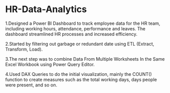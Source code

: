 # HR-Data-Analytics

1.Designed a Power BI Dashboard to track employee data for the HR team, including working hours, attendance, performance and leaves. The dashboard streamlined HR processes and increased efficiency. 

2.Started by filtering out garbage or redundant date using ETL (Extract, Transform, Load). 

3.The next step was to combine Data From Multiple Worksheets In the Same Excel Workbook using Power Query Editor. 

4.Used DAX Queries to do the initial visualization, mainly the COUNT() function to create measures such as the total working days, days people were present, and so on.

